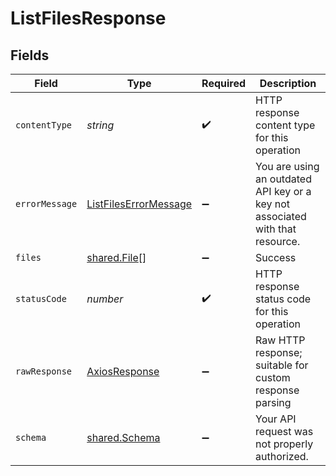 # ListFilesResponse


## Fields

| Field                                                                         | Type                                                                          | Required                                                                      | Description                                                                   |
| ----------------------------------------------------------------------------- | ----------------------------------------------------------------------------- | ----------------------------------------------------------------------------- | ----------------------------------------------------------------------------- |
| `contentType`                                                                 | *string*                                                                      | :heavy_check_mark:                                                            | HTTP response content type for this operation                                 |
| `errorMessage`                                                                | [ListFilesErrorMessage](../../models/operations/listfileserrormessage.md)     | :heavy_minus_sign:                                                            | You are using an outdated API key or a key not associated with that resource. |
| `files`                                                                       | [shared.File](../../models/shared/file.md)[]                                  | :heavy_minus_sign:                                                            | Success                                                                       |
| `statusCode`                                                                  | *number*                                                                      | :heavy_check_mark:                                                            | HTTP response status code for this operation                                  |
| `rawResponse`                                                                 | [AxiosResponse](https://axios-http.com/docs/res_schema)                       | :heavy_minus_sign:                                                            | Raw HTTP response; suitable for custom response parsing                       |
| `schema`                                                                      | [shared.Schema](../../models/shared/schema.md)                                | :heavy_minus_sign:                                                            | Your API request was not properly authorized.                                 |